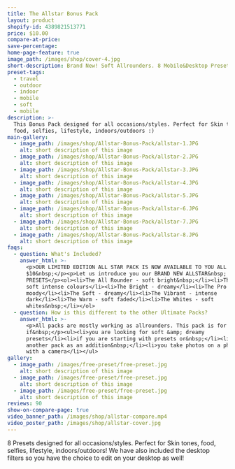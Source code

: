 ```yaml
---
title: The Allstar Bonus Pack
layout: product
shopify-id: 4389821513771
price: $10.00
compare-at-price:
save-percentage:
home-page-feature: true
image_path: /images/shop/cover-4.jpg
short-description: Brand New! Soft Allrounders. 8 Mobile&Desktop Presets.
preset-tags:
  - travel
  - outdoor
  - indoor
  - mobile
  - soft
  - mobile
description: >-
  This Bonus Pack designed for all occasions/styles. Perfect for Skin tones,
  food, selfies, lifestyle, indoors/outdoors :)
main-gallery:
  - image_path: /images/shop/Allstar-Bonus-Pack/allstar-1.JPG
    alt: short description of this image
  - image_path: /images/shop/Allstar-Bonus-Pack/allstar-2.JPG
    alt: short description of this image
  - image_path: /images/shop/Allstar-Bonus-Pack/allstar-3.JPG
    alt: short description of this image
  - image_path: /images/shop/Allstar-Bonus-Pack/allstar-4.JPG
    alt: short description of this image
  - image_path: /images/shop/Allstar-Bonus-Pack/allstar-5.JPG
    alt: short description of this image
  - image_path: /images/shop/Allstar-Bonus-Pack/allstar-6.JPG
    alt: short description of this image
  - image_path: /images/shop/Allstar-Bonus-Pack/allstar-7.JPG
    alt: short description of this image
  - image_path: /images/shop/Allstar-Bonus-Pack/allstar-8.JPG
    alt: short description of this image
faqs:
  - question: What's Included?
    answer_html: >-
      <p>OUR LIMITED EDITION ALL STAR PACK IS NOW AVAILABLE TO YOU ALL FOR ONLY
      $10&nbsp;</p><p>Let us introduce you our BRAND NEW ALLSTAR&nbsp;
      PRESETS</p><ol><li>The All Rounder - soft bright&nbsp;</li><li>The Beach -
      soft intense colours</li><li>The Bright - dreamy</li><li>The Pro -
      moody</li><li>The Soft - dreamy</li><li>The Vibrant - intense
      dark</li><li>The Warm - soft faded</li><li>The Whites - soft
      whites&nbsp;</li></ol>
  - question: How is this different to the other Ultimate Packs?
    answer_html: >-
      <p>All packs are mostly working as allrounders. This pack is for you
      if&nbsp;</p><ul><li>you are looking for soft &amp; dreamy
      presets</li><li>if you are starting with presets or&nbsp;</li><li>you want
      another pack as an addition&nbsp;</li><li>you take photos on a phone or
      with a camera</li></ul>
gallery:
  - image_path: /images/free-preset/free-preset.jpg
    alt: short description of this image
  - image_path: /images/free-preset/free-preset.jpg
    alt: short description of this image
  - image_path: /images/free-preset/free-preset.jpg
    alt: short description of this image
reviews: 90
show-on-compare-page: true
video_banner_path: /images/shop/allstar-compare.mp4
video_poster_path: /images/shop/allstar-cover.jpg
---
```


8 Presets designed for all occasions/styles. Perfect for Skin tones, food, selfies, lifestyle, indoors/outdoors\! We have also included the desktop filters so you have the choice to edit on your desktop as well\!&nbsp;